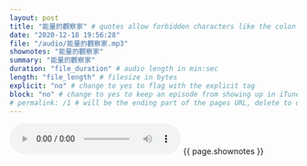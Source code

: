 ```yaml
---
layout: post
title: "能量的觀察家" # quotes allow forbidden characters like the colon
date: "2020-12-18 19:56:28"
file: "/audio/能量的觀察家.mp3"
shownotes: "能量的觀察家"
summary: "能量的觀察家"
duration: "file_duration" # audio length in min:sec
length: "file_length" # filesize in bytes
explicit: "no" # change to yes to flag with the explicit tag
block: "no" # change to yes to keep an episode from showing up in iTunes
# permalink: /1 # will be the ending part of the pages URL, delete to default to the title
---
```


<audio controls>
<source src="{{site.url}}{{site.baseurl}}{{ page.file }}" type="audio/x-mp3">
Your browser does not support the audio element.
</audio>
{{ page.shownotes }}
